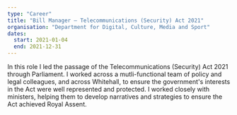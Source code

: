 ```yaml
---
type: "Career"
title: "Bill Manager – Telecommunications (Security) Act 2021"
organisation: "Department for Digital, Culture, Media and Sport"
dates:
  start: 2021-01-04
  end: 2021-12-31
---
```


In this role I led the passage of the Telecommunications (Security) Act 2021 through Parliament. I worked across a mutli-functional team of policy and legal colleagues, and across Whitehall, to ensure the government's interests in the Act were well represented and protected. I worked closely with ministers, helping them to develop narratives and strategies to ensure the Act achieved Royal Assent.
